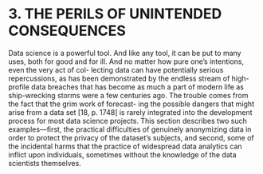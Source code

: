 # 3. THE PERILS OF UNINTENDED CONSEQUENCESData science is a powerful tool. And like any tool, it can be put to many uses, both for good and for ill. And no matter how pure one’s intentions, even the very act of col- lecting data can have potentially serious repercussions, as has been demonstrated by the endless stream of high-profile data breaches that has become as much a part of modern life as ship-wrecking storms were a few centuries ago. The trouble comes from the fact that the grim work of forecast- ing the possible dangers that might arise from a data set [18, p. 1748] is rarely integrated into the development process for most data science projects. This section describes two such examples—first, the practical difficulties of genuinely anonymizing data in order to protect the privacy of the dataset’s subjects, and second, some of the incidental harms that the practice of widespread data analytics can inflict upon individuals, sometimes without the knowledge of the data scientists themselves.